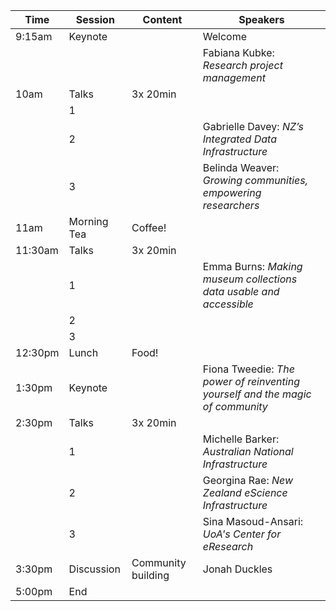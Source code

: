 |Time   |Session    |Content  |Speakers|
|-------|-----------|---------|--------|
|9:15am    |Keynote    |         | Welcome 
||||Fabiana Kubke: _Research project management_
|10am   |Talks      |3x 20min |
||1|| 
||2|| Gabrielle Davey: _NZ’s Integrated Data Infrastructure_ 
||3|| Belinda Weaver:  _Growing communities, empowering researchers_
|11am   |Morning Tea|Coffee!  |
|11:30am|Talks      |3x 20min |
||1||Emma Burns: _Making museum collections data usable and accessible_
||2||
||3||
|12:30pm|Lunch      |Food!    |
|1:30pm |Keynote    |         | Fiona Tweedie: _The power of reinventing yourself and the magic of community_
|2:30pm |Talks      |3x 20min |
||1|| Michelle Barker: _Australian National Infrastructure_
||2|| Georgina Rae: _New Zealand eScience Infrastructure_
||3|| Sina Masoud-Ansari: _UoA's Center for eResearch_
|3:30pm |Discussion | Community building | Jonah Duckles
|5:00pm | End |||
